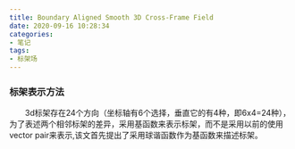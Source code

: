 ```yaml
---
title: Boundary Aligned Smooth 3D Cross-Frame Field
date: 2020-09-16 10:28:34
categories:
- 笔记
tags:
- 标架场
---
```


### 标架表示方法

&emsp;&emsp;3d标架存在24个方向（坐标轴有6个选择，垂直它的有4种，即6x4=24种），为了表述两个相邻标架的差异，采用基函数来表示标架，而不是采用以前的使用vector pair来表示,该文首先提出了采用球谐函数作为基函数来描述标架。

